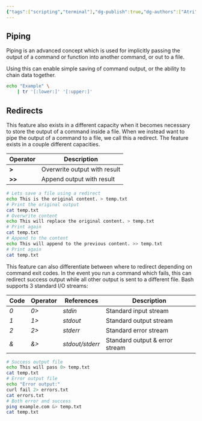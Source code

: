 ```yaml
---
{"tags":["scripting","terminal"],"dg-publish":true,"dg-authors":["Atri"],"permalink":"/tech/programming/bash/3-advanced-concepts/3-2-piping-and-redirects/","dgPassFrontmatter":true,"created":"2024-03-04T20:45:07.461-05:00","updated":"2024-03-06T10:35:05.087-05:00"}
---
```


## Piping

Piping is an advanced concept which is used for implicitly passing the output of a command or function into another command, or out to a file.

Using this can enable simple saving of command output, or the ability to chain data together.

```bash
echo "Example" \
	| tr '[:lower:]' '[:upper:]'
```

## Redirects

This feature also exists in a different capacity when it becomes necessary to store the output of a command inside a file. When we instead want to pipe the output of a command to a file, we call this a redirect. The feature exists in a couple different capacities.

| Operator | Description                  |
| -------- | ---------------------------- |
| **>**    | Overwrite output with result |
| **>>**   | Append output with result    |

```bash
# Lets save a file using a redirect
echo This is the original content. > temp.txt
# Print the original output
cat temp.txt
# Overwrite content
echo This will replace the original content. > temp.txt
# Print again
cat temp.txt
# Append to the content
echo This will append to the previous content. >> temp.txt
# Print again
cat temp.txt
```

This feature can also differentiate between where to redirect depending on command exit codes. In the event you run a command which fails, this can redirect success output while all other output is sent to a different file. Bash supports 3 standard I/O streams:

| Code | Operator | References      | Description                    |
| ---- | -------- | --------------- | ------------------------------ |
| *0*  | *0>*     | *stdin*         | Standard input stream          |
| *1*  | *1>*     | *stdout*        | Standard output stream         |
| *2*  | *2>*     | *stderr*        | Standard error stream          |
| *&*  | *&>*     | *stdout/stderr* | Standard output & error stream |

```bash
# Success output file
echo This will pass 0> temp.txt
cat temp.txt
# Error output file
echo "Error output:"
curl fail 2> errors.txt
cat errors.txt
# Both error and success
ping example.com &> temp.txt
cat temp.txt
```